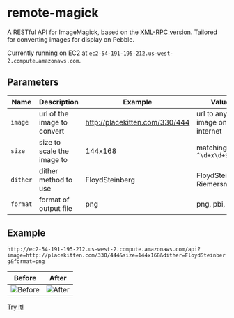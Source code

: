 # remote-magick

A RESTful API for ImageMagick, based on the [XML-RPC version](https://code.google.com/p/remotemagick/). Tailored for converting images for display on Pebble.

Currently running on EC2 at `ec2-54-191-195-212.us-west-2.compute.amazonaws.com`.

## Parameters

| Name     | Description                 | Example                        | Values                           |
|----------|-----------------------------|--------------------------------|----------------------------------|
| `image`  | url of the image to convert | http://placekitten.com/330/444 | url to any image on the internet |
| `size`   | size to scale the image to  | 144x168                        | matching `^\d+x\d+$`             |
| `dither` | dither method to use        | FloydSteinberg                 | FloydSteinberg, Riemersma        |
| `format` | format of output file       | png                            | png, pbi, h                      |

## Example

`http://ec2-54-191-195-212.us-west-2.compute.amazonaws.com/api?image=http://placekitten.com/330/444&size=144x168&dither=FloydSteinberg&format=png`

| Before                                    | After                                    |
|-------------------------------------------|------------------------------------------|
| ![Before](http://i.imgur.com/uOZPP3X.jpg) | ![After](http://i.imgur.com/zmq9KsV.png) |

[Try it!](http://ec2-54-191-195-212.us-west-2.compute.amazonaws.com/api?image=http://placekitten.com/330/444&size=144x168&dither=FloydSteinberg&format=png)

